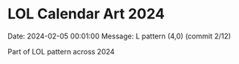 # LOL Calendar Art 2024

Date: 2024-02-05 00:01:00
Message: L pattern (4,0) (commit 2/12)

Part of LOL pattern across 2024
